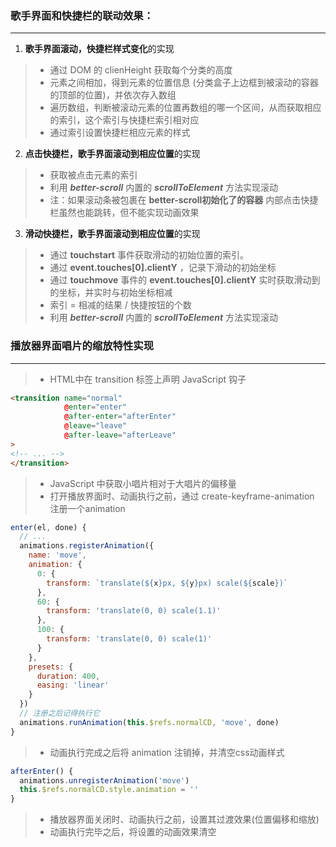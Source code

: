 ### 歌手界面和快捷栏的联动效果：
---
1. **歌手界面滚动，快捷栏样式变化**的实现
>* 通过 DOM 的 clienHeight 获取每个分类的高度
>* 元素之间相加，得到元素的位置信息 (分类盒子上边框到被滚动的容器的顶部的位置)，并依次存入数组
>* 遍历数组，判断被滚动元素的位置再数组的哪一个区间，从而获取相应的索引，这个索引与快捷栏索引相对应
>* 通过索引设置快捷栏相应元素的样式
2. **点击快捷栏，歌手界面滚动到相应位置**的实现
>* 获取被点击元素的索引
>* 利用 ***better-scroll*** 内置的 ***scrollToElement*** 方法实现滚动  
>* 注：如果滚动条被包裹在 **better-scroll初始化了的容器** 内部点击快捷栏虽然也能跳转，但不能实现动画效果
3. **滑动快捷栏，歌手界面滚动到相应位置**的实现
>* 通过 **touchstart** 事件获取滑动的初始位置的索引。
>* 通过 **event.touches[0].clientY** ，记录下滑动的初始坐标
>* 通过 **touchmove** 事件的 **event.touches[0].clientY** 实时获取滑动到的坐标，并实时与初始坐标相减
>* 索引 = 相减的结果 / 快捷按钮的个数
>* 利用 ***better-scroll*** 内置的 ***scrollToElement*** 方法实现滚动

### 播放器界面唱片的缩放特性实现
---
>* HTML中在 transition 标签上声明 JavaScript 钩子
```html
<transition name="normal"
            @enter="enter"
            @after-enter="afterEnter"
            @leave="leave"
            @after-leave="afterLeave"
>
<!-- ... -->
</transition>
```
>* JavaScript 中获取小唱片相对于大唱片的偏移量
>* 打开播放界面时、动画执行之前，通过 create-keyframe-animation 注册一个animation
```javascript
enter(el, done) {
  // ...
  animations.registerAnimation({
    name: 'move',
    animation: {
      0: {
        transform: `translate(${x}px, ${y}px) scale(${scale})`
      },
      60: {
        transform: 'translate(0, 0) scale(1.1)'
      },
      100: {
        transform: 'translate(0, 0) scale(1)'
      }
    },
    presets: {
      duration: 400,
      easing: 'linear'
    }
  })
  // 注册之后记得执行它
  animations.runAnimation(this.$refs.normalCD, 'move', done)
}
```
>* 动画执行完成之后将 animation 注销掉，并清空css动画样式
```javascript
afterEnter() {
  animations.unregisterAnimation('move')
  this.$refs.normalCD.style.animation = ''
}
```
>* 播放器界面关闭时、动画执行之前，设置其过渡效果(位置偏移和缩放)
>* 动画执行完毕之后，将设置的动画效果清空
